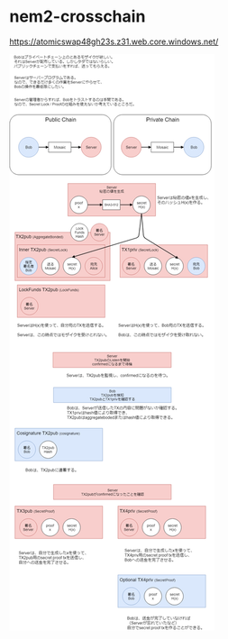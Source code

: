 # nem2-crosschain

https://atomicswap48gh23s.z31.web.core.windows.net/

![](https://raw.githubusercontent.com/planethouki/images/master/nem2-crosschain/atomicswap-deposit.png)